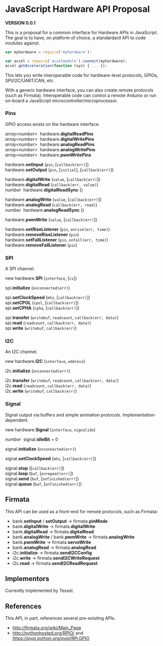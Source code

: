 # JavaScript Hardware API Proposal

**VERSION 0.0.1**

This is a proposal for a common interface for Hardware APIs in JavaScript. The goal is to have, on platform of choice, a standardard API to code modules against.

```js
var myhardware = require('myhardware');

var accel = require('accelmodule').connect(myhardware);
accel.getAcceleration(function (xyz) { ... });
```

This lets you write interoperable code for hardware-level protocols, GPIOs, SPI/I2C/UART/CAN, etc.

With a generic hardware interface, you can also create remote protocols (such as Firmata). Interoperable code can control a remote Arduino or run on-board a JavaScript microcontroller/microprocessor.


### Pins

GPIO access exists on the hardware interface.

*array&lt;number&gt;*&nbsp; hardware.<b>digitalReadPins</b>  
*array&lt;number&gt;*&nbsp; hardware.<b>digitalWritePins</b>  
*array&lt;number&gt;*&nbsp; hardware.<b>analogReadPins</b>  
*array&lt;number&gt;*&nbsp; hardware.<b>analogWritePins</b>  
*array&lt;number&gt;*&nbsp; hardware.<b>pwmWritePins</b>  

hardware.<b>setInput</b> (`pin`, [`callback(err)`])  
hardware.<b>setOutput</b> (`pin`, [`initial`], [`callback(err)`])  

hardware.<b>digitalWrite</b> (`value`, [`callback(err)`])  
hardware.<b>digitalRead</b> (`callback(err, value)`)  
*number*&nbsp; hardware.<b>digitalReadSync</b> ()  

hardware.<b>analogWrite</b> (`value`, [`callback(err)`])  
hardware.<b>analogRead</b> (`callback(err, read)`)  
*number*&nbsp; hardware.<b>analogReadSync</b> ()  

hardware.<b>pwmWrite</b> (`value`, [`callback(err)`])  

hardware.<b>setRiseListener</b> (`pin`, `onrise(err, time)`)  
hardware.<b>removeRiseListener</b> (`pin`)  
hardware.<b>setFallListener</b> (`pin`, `onfall(err, time)`)  
hardware.<b>removeFallListener</b> (`pin`)  


### SPI

A SPI channel.

new hardware.<b>SPI</b> (`interface`, [`cs`])  

spi.<b>initialize</b> (`onconnected(err)`)  

spi.<b>setClockSpeed</b> (`mhz`, [`callback(err)`])  
spi.<b>setCPOL</b> (`cpol`, [`callback(err)`])  
spi.<b>setCPHA</b> (`cpha`, [`callback(err)`])  

spi.<b>transfer</b> (`writebuf`, `readcount`, `callback(err, data)`)  
spi.<b>read</b> (`readcount`, `callback(err, data)`)  
spi.<b>write</b> (`writebuf`, `callback(err)`)  


### I2C

An I2C channel.

new hardware.<b>I2C</b> (`interface`, `address`)  

i2c.<b>initialize</b> (`onconnected(err)`)  

i2c.<b>transfer</b> (`writebuf`, `readcount`, `callback(err, data)`)  
i2c.<b>read</b> (`readcount`, `callback(err, data)`)  
i2c.<b>write</b> (`writebuf`, `callback(err)`)  


### Signal

Signal output via buffers and simple animation protocols. Implementation-dependent.

new hardware.<b>Signal</b> (`interface`, `signalidx`)  

*number*&nbsp; signal.<b>idleBit</b> = 0  

signal.<b>initialize</b> (`onconnected(err)`)  

signal.<b>setClockSpeed</b> (`mhz`, [`callback(err)`])  

signal.<b>stop</b> ([`callback(err)`])  
signal.<b>loop</b> (`buf`, [`onrepeat(err)`])  
signal.<b>send</b> (`buf`, [`onfinished(err)`])  
signal.<b>queue</b> (`buf`, [`onfinished(err)`])  


## Firmata

This API can be used as a front-end for remote protocols, such as Firmata:

* bank.<b>setInput</b> / <b>setOutput</b> &rarr; firmata.<b>pinMode</b>
* bank.<b>digitalWrite</b> &rarr; firmata.<b>digitalWrite</b>
* bank.<b>digitalRead</b> &rarr; firmata.<b>digitalRead</b>
* bank.<b>analogWrite</b> / bank.<b>pwmWrite</b> &rarr; firmata.<b>analogWrite</b>
* bank.<b>pwmWrite</b> &rarr; firmata.<b>servoWrite</b>
* bank.<b>analogRead</b> &rarr; firmata.<b>analogRead</b>
* i2c.<b>initialize</b> &rarr; firmata.<b>sendI2CConfig</b>
* i2c.<b>write</b> &rarr; firmata.<b>sendI2CWriteRequest</b>
* i2c.<b>read</b> &rarr; firmata.<b>sendI2CReadRequest</b>


## Implementors

Currently implemented by Tessel.


## References

This API, in part, references several pre-existing APIs.

* <http://firmata.org/wiki/Main_Page>
* <http://pythonhosted.org/RPIO/> and <https://pypi.python.org/pypi/RPi.GPIO>
